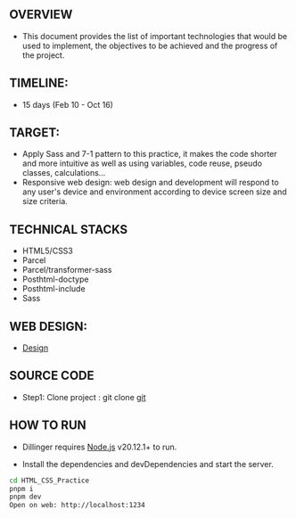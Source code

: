 ## OVERVIEW

- This document provides the list of important technologies that would be used to implement, the objectives to be achieved and the progress of the project.

## TIMELINE:

- 15 days (Feb 10 - Oct 16)

## TARGET:

- Apply Sass and 7-1 pattern to this practice, it makes the code shorter and more intuitive as well as using variables, code reuse, pseudo classes, calculations...
- Responsive web design: web design and development will respond to any user's device and environment according to device screen size and size criteria.

## TECHNICAL STACKS

- HTML5/CSS3
- Parcel
- Parcel/transformer-sass
- Posthtml-doctype
- Posthtml-include
- Sass

## WEB DESIGN:

- [Design](https://www.figma.com/design/fOJ0r3i3A4uoiqEqnZFXpe/Untitled?node-id=0-1&p=f&t=QrS0Smrl51OyZ8fp-0)

## SOURCE CODE

- Step1: Clone project : git clone [git](https://github.com/letuan159/HTML-CSS-Traning.git)

## HOW TO RUN

- Dillinger requires [Node.js](https://nodejs.org/) v20.12.1+ to run.

- Install the dependencies and devDependencies and start the server.

```sh
cd HTML_CSS_Practice
pnpm i
pnpm dev
Open on web: http://localhost:1234
```
